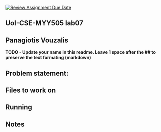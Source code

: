 [![Review Assignment Due Date](https://classroom.github.com/assets/deadline-readme-button-22041afd0340ce965d47ae6ef1cefeee28c7c493a6346c4f15d667ab976d596c.svg)](https://classroom.github.com/a/ZElU2fKk)

## UoI-CSE-MYY505 lab07

## Panagiotis Vouzalis

**TODO - Update your name in this readme. Leave 1 space after the ## to preserve the text formating (markdown)**



## Problem statement:



## Files to work on

      
## Running 



## Notes


